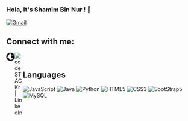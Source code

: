### Hola, It's Shamim Bin Nur ! 👋
[![Gmail](https://img.shields.io/badge/%20-Send%20Mail-black?color=14171A&labelColor=ef5350&logo=gmail&logoColor=ffffff)](mailto:iamshamimbn@gmail.com)

## Connect with me:
[<img align="left" alt="shamimbinnur" width="22px" src="https://raw.githubusercontent.com/iconic/open-iconic/master/svg/globe.svg" />][website]
[<img align="left" alt="codeSTACKr | LinkedIn" width="22px" src="https://cdn.jsdelivr.net/npm/simple-icons@v3/icons/linkedin.svg" />][linkedin] 

<br /> 

## Languages

![JavaScript](https://img.shields.io/badge/-JavaScript-000000?style=flat&logo=javascript)
![Java](https://img.shields.io/badge/-Java-000000?style=flat&logo=java)
![Python](https://img.shields.io/badge/-Python-000000?style=flat&logo=python)
![HTML5](https://img.shields.io/badge/-HTML5-000000?style=flat&logo=html5)
![CSS3](https://img.shields.io/badge/-CSS-000000?style=flat&logo=css3)
![BootStrap5](https://img.shields.io/badge/-BootStrap-000000?style=flat&logo=bootstrap)
![MySQL](https://img.shields.io/badge/-MySQL-000000?style=flat&logo=mysql)



[website]: http://shamimbinnur.me/
[linkedin]:https://www.linkedin.com/in/shamimbinnur/



